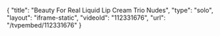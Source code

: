 {
    "title": "Beauty For Real Liquid Lip Cream Trio  Nudes",
    "type": "solo",
    "layout": "iframe-static",
    "videoId": "112331676",
    "url": "\/tvpembed\/112331676"
}